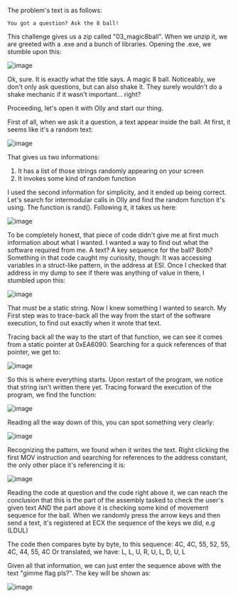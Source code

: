 The problem's text is as follows:
```
You got a question? Ask the 8 ball!
```

This challenge gives us a zip called "03_magic8ball".
When we unzip it, we are greeted with a .exe and a bunch of libraries.
Opening the .exe, we stumble upon this:

![image](https://user-images.githubusercontent.com/69819027/201486975-b19c0ab7-5e0b-45be-acf4-43967eefd976.png)


Ok, sure. It is exactly what the title says. A magic 8 ball. Noticeably, we don't only ask questions, but can also shake it. They surely wouldn't do a shake mechanic if it wasn't important... right?

Proceeding, let's open it with Olly and start our thing.

First of all, when we ask it a question, a text appear inside the ball. At first, it seems like it's a random text:

![image](https://user-images.githubusercontent.com/69819027/201486980-dc51861d-1d5f-4334-8ec2-3658c5fb0eaa.png)


That gives us two informations:
1. It has a list of those strings randomly appearing on your screen
2. It invokes some kind of random function

I used the second information for simplicity, and it ended up being correct. Let's search for intermodular calls in Olly and find the random function it's using. The function is rand(). Following it, it takes us here:

![image](https://user-images.githubusercontent.com/69819027/201486992-7a192219-884c-4c66-9686-79d09a0165fc.png)


To be completely honest, that piece of code didn't give me at first much information about what I wanted. I wanted a way to find out what the software required from me. A text? A key sequence for the ball? Both?
Something in that code caught my curiosity, though:
It was accessing variables in a struct-like pattern, in the address at ESI. Once I checked that address in my dump to see if there was anything of value in there, I stumbled upon this:

![image](https://user-images.githubusercontent.com/69819027/201486999-3a2d3ede-8740-4bbc-86e0-8e46ce935ca7.png)


That must be a static string. Now I knew something I wanted to search. My First step was to trace-back all the way from the start of the software execution, to find out exactly when it wrote that text.

Tracing back all the way to the start of that function, we can see it comes from a static pointer at 0xEA6090. Searching for a quick references of that pointer, we get to:

![image](https://user-images.githubusercontent.com/69819027/201487007-b37ba665-326c-43cb-8304-24e5701a97a7.png)


So this is where everything starts. Upon restart of the program, we notice that string isn't written there yet.
Tracing forward the execution of the program, we find the function:

![image](https://user-images.githubusercontent.com/69819027/201487021-71839cca-e890-4c9a-a52b-ca80180fd0f0.png)


Reading all the way down of this, you can spot something very clearly:

![image](https://user-images.githubusercontent.com/69819027/201487023-894eed45-0795-4ab5-b2c6-419108406c75.png)


Recognizing the pattern, we found when it writes the text.
Right clicking the first MOV instruction and searching for references to the address constant, the only other place it's referencing it is:

![image](https://user-images.githubusercontent.com/69819027/201487037-4a01a086-308f-46dc-8d10-d2c495e49a6d.png)


Reading the code at question and the code right above it, we can reach the conclusion that this is the part of the assembly tasked to check the user's given text AND the part above it is checking some kind of movement sequence for the ball. When we randomly press the arrow keys and then send a text, it's registered at ECX the sequence of the keys we did, e.g (LDUL)

The code then compares byte by byte, to this sequence: 4C, 4C, 55, 52, 55, 4C, 44, 55, 4C
Or translated, we have: L, L, U, R, U, L, D, U, L

Given all that information, we can just enter the sequence above with the text "gimme flag pls?". The key will be shown as:

![image](https://user-images.githubusercontent.com/69819027/201487039-64f663c5-9524-446d-a4fb-f5edb6280004.png)

